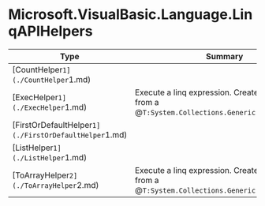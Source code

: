 ﻿
# Microsoft.VisualBasic.Language.LinqAPIHelpers

|Type|Summary|
|----|-------|
|[CountHelper`1](./CountHelper`1.md)||
|[ExecHelper`1](./ExecHelper`1.md)|Execute a linq expression. Creates an array from a @``T:System.Collections.Generic.IEnumerable`1``.|
|[FirstOrDefaultHelper`1](./FirstOrDefaultHelper`1.md)||
|[ListHelper`1](./ListHelper`1.md)||
|[ToArrayHelper`2](./ToArrayHelper`2.md)|Execute a linq expression. Creates an array from a @``T:System.Collections.Generic.IEnumerable`1``.|

